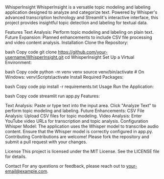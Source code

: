 WhisperInsight
WhisperInsight is a versatile topic modeling and labeling application designed to analyze and categorize text. Powered by Whisper's advanced transcription technology and Streamlit's interactive interface, this project provides insightful topic detection and labeling for textual data.

Features
Text Analysis: Perform topic modeling and labeling on plain text.
Future Expansion: Planned enhancements to include CSV file processing and video content analysis.
Installation
Clone the Repository:

bash
Copy code
git clone https://github.com/your-username/WhisperInsight.git
cd WhisperInsight
Set Up a Virtual Environment:

bash
Copy code
python -m venv venv
source venv/bin/activate  # On Windows: venv\Scripts\activate
Install Required Packages:

bash
Copy code
pip install -r requirements.txt
Usage
Run the Application:

bash
Copy code
streamlit run app.py
Features:

Text Analysis:
Paste or type text into the input area.
Click "Analyze Text" to perform topic modeling and labeling.
Future Enhancements:
CSV File Analysis: Upload CSV files for topic modeling.
Video Analysis: Enter YouTube video URLs for transcription and topic analysis.
Configuration
Whisper Model: The application uses the Whisper model to transcribe audio content. Ensure that the Whisper model is correctly configured in app.py.
Contributing
Contributions are welcome! Please fork the repository and submit a pull request with your changes.

License
This project is licensed under the MIT License. See the LICENSE file for details.

Contact
For any questions or feedback, please reach out to your-email@example.com.

